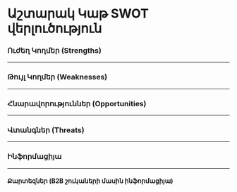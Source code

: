 # Աշտարակ Կաթ SWOT վերլուծություն

### Ուժեղ Կողմեր (Strengths)
---
### Թույլ Կողմեր (Weaknesses)
---
### Հնարավորություններ (Opportunities)
---
### Վտանգներ (Threats)
---
### Ինֆորմացիյա
---
#### Քարտեզներ (B2B շուկաների մասին ինֆորմացիյա)

